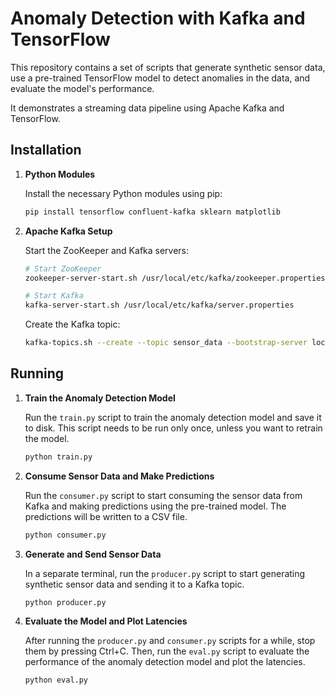 # Anomaly Detection with Kafka and TensorFlow

This repository contains a set of scripts that generate synthetic sensor data, use a pre-trained TensorFlow model to detect anomalies in the data, and evaluate the model's performance.

It demonstrates a streaming data pipeline using Apache Kafka and TensorFlow.

## Installation

1. **Python Modules**

    Install the necessary Python modules using pip:

    ```bash
    pip install tensorflow confluent-kafka sklearn matplotlib
    ```

2. **Apache Kafka Setup**

    Start the ZooKeeper and Kafka servers:

    ```bash
    # Start ZooKeeper
    zookeeper-server-start.sh /usr/local/etc/kafka/zookeeper.properties

    # Start Kafka
    kafka-server-start.sh /usr/local/etc/kafka/server.properties
    ```

    Create the Kafka topic:

    ```bash
    kafka-topics.sh --create --topic sensor_data --bootstrap-server localhost:9092
    ```

## Running

1. **Train the Anomaly Detection Model**

    Run the `train.py` script to train the anomaly detection model and save it to disk. This script needs to be run only once, unless you want to retrain the model.

    ```bash
    python train.py
    ```

2. **Consume Sensor Data and Make Predictions**

    Run the `consumer.py` script to start consuming the sensor data from Kafka and making predictions using the pre-trained model. The predictions will be written to a CSV file.

    ```bash
    python consumer.py
    ```

3. **Generate and Send Sensor Data**

    In a separate terminal, run the `producer.py` script to start generating synthetic sensor data and sending it to a Kafka topic.

    ```bash
    python producer.py
    ```

4. **Evaluate the Model and Plot Latencies**

    After running the `producer.py` and `consumer.py` scripts for a while, stop them by pressing Ctrl+C. Then, run the `eval.py` script to evaluate the performance of the anomaly detection model and plot the latencies.

    ```bash
    python eval.py
    ```
